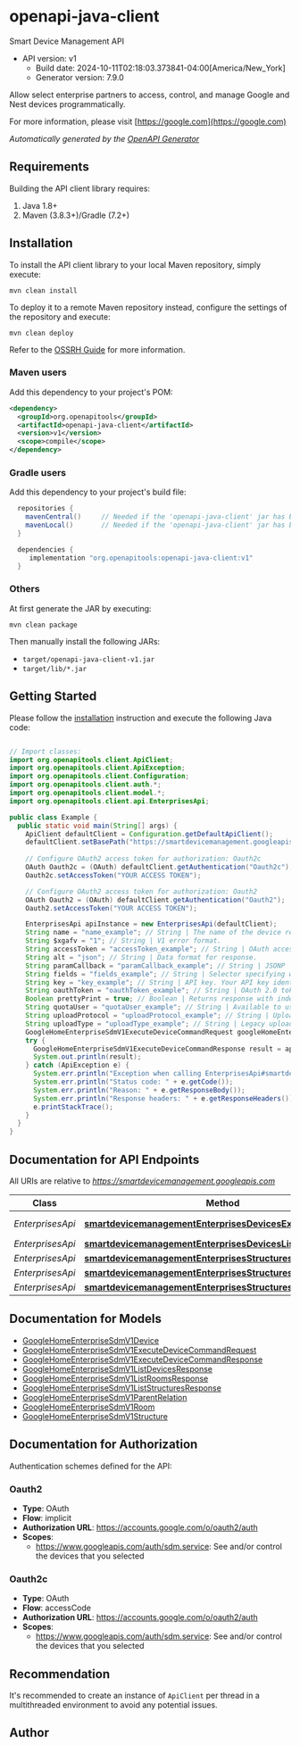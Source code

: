 # openapi-java-client

Smart Device Management API
- API version: v1
  - Build date: 2024-10-11T02:18:03.373841-04:00[America/New_York]
  - Generator version: 7.9.0

Allow select enterprise partners to access, control, and manage Google and Nest devices programmatically.

  For more information, please visit [https://google.com](https://google.com)

*Automatically generated by the [OpenAPI Generator](https://openapi-generator.tech)*


## Requirements

Building the API client library requires:
1. Java 1.8+
2. Maven (3.8.3+)/Gradle (7.2+)

## Installation

To install the API client library to your local Maven repository, simply execute:

```shell
mvn clean install
```

To deploy it to a remote Maven repository instead, configure the settings of the repository and execute:

```shell
mvn clean deploy
```

Refer to the [OSSRH Guide](http://central.sonatype.org/pages/ossrh-guide.html) for more information.

### Maven users

Add this dependency to your project's POM:

```xml
<dependency>
  <groupId>org.openapitools</groupId>
  <artifactId>openapi-java-client</artifactId>
  <version>v1</version>
  <scope>compile</scope>
</dependency>
```

### Gradle users

Add this dependency to your project's build file:

```groovy
  repositories {
    mavenCentral()     // Needed if the 'openapi-java-client' jar has been published to maven central.
    mavenLocal()       // Needed if the 'openapi-java-client' jar has been published to the local maven repo.
  }

  dependencies {
     implementation "org.openapitools:openapi-java-client:v1"
  }
```

### Others

At first generate the JAR by executing:

```shell
mvn clean package
```

Then manually install the following JARs:

* `target/openapi-java-client-v1.jar`
* `target/lib/*.jar`

## Getting Started

Please follow the [installation](#installation) instruction and execute the following Java code:

```java

// Import classes:
import org.openapitools.client.ApiClient;
import org.openapitools.client.ApiException;
import org.openapitools.client.Configuration;
import org.openapitools.client.auth.*;
import org.openapitools.client.model.*;
import org.openapitools.client.api.EnterprisesApi;

public class Example {
  public static void main(String[] args) {
    ApiClient defaultClient = Configuration.getDefaultApiClient();
    defaultClient.setBasePath("https://smartdevicemanagement.googleapis.com");
    
    // Configure OAuth2 access token for authorization: Oauth2c
    OAuth Oauth2c = (OAuth) defaultClient.getAuthentication("Oauth2c");
    Oauth2c.setAccessToken("YOUR ACCESS TOKEN");

    // Configure OAuth2 access token for authorization: Oauth2
    OAuth Oauth2 = (OAuth) defaultClient.getAuthentication("Oauth2");
    Oauth2.setAccessToken("YOUR ACCESS TOKEN");

    EnterprisesApi apiInstance = new EnterprisesApi(defaultClient);
    String name = "name_example"; // String | The name of the device requested. For example: \"enterprises/XYZ/devices/123\"
    String $xgafv = "1"; // String | V1 error format.
    String accessToken = "accessToken_example"; // String | OAuth access token.
    String alt = "json"; // String | Data format for response.
    String paramCallback = "paramCallback_example"; // String | JSONP
    String fields = "fields_example"; // String | Selector specifying which fields to include in a partial response.
    String key = "key_example"; // String | API key. Your API key identifies your project and provides you with API access, quota, and reports. Required unless you provide an OAuth 2.0 token.
    String oauthToken = "oauthToken_example"; // String | OAuth 2.0 token for the current user.
    Boolean prettyPrint = true; // Boolean | Returns response with indentations and line breaks.
    String quotaUser = "quotaUser_example"; // String | Available to use for quota purposes for server-side applications. Can be any arbitrary string assigned to a user, but should not exceed 40 characters.
    String uploadProtocol = "uploadProtocol_example"; // String | Upload protocol for media (e.g. \"raw\", \"multipart\").
    String uploadType = "uploadType_example"; // String | Legacy upload protocol for media (e.g. \"media\", \"multipart\").
    GoogleHomeEnterpriseSdmV1ExecuteDeviceCommandRequest googleHomeEnterpriseSdmV1ExecuteDeviceCommandRequest = new GoogleHomeEnterpriseSdmV1ExecuteDeviceCommandRequest(); // GoogleHomeEnterpriseSdmV1ExecuteDeviceCommandRequest | 
    try {
      GoogleHomeEnterpriseSdmV1ExecuteDeviceCommandResponse result = apiInstance.smartdevicemanagementEnterprisesDevicesExecuteCommand(name, $xgafv, accessToken, alt, paramCallback, fields, key, oauthToken, prettyPrint, quotaUser, uploadProtocol, uploadType, googleHomeEnterpriseSdmV1ExecuteDeviceCommandRequest);
      System.out.println(result);
    } catch (ApiException e) {
      System.err.println("Exception when calling EnterprisesApi#smartdevicemanagementEnterprisesDevicesExecuteCommand");
      System.err.println("Status code: " + e.getCode());
      System.err.println("Reason: " + e.getResponseBody());
      System.err.println("Response headers: " + e.getResponseHeaders());
      e.printStackTrace();
    }
  }
}

```

## Documentation for API Endpoints

All URIs are relative to *https://smartdevicemanagement.googleapis.com*

Class | Method | HTTP request | Description
------------ | ------------- | ------------- | -------------
*EnterprisesApi* | [**smartdevicemanagementEnterprisesDevicesExecuteCommand**](docs/EnterprisesApi.md#smartdevicemanagementEnterprisesDevicesExecuteCommand) | **POST** /v1/{name}:executeCommand | 
*EnterprisesApi* | [**smartdevicemanagementEnterprisesDevicesList**](docs/EnterprisesApi.md#smartdevicemanagementEnterprisesDevicesList) | **GET** /v1/{parent}/devices | 
*EnterprisesApi* | [**smartdevicemanagementEnterprisesStructuresList**](docs/EnterprisesApi.md#smartdevicemanagementEnterprisesStructuresList) | **GET** /v1/{parent}/structures | 
*EnterprisesApi* | [**smartdevicemanagementEnterprisesStructuresRoomsGet**](docs/EnterprisesApi.md#smartdevicemanagementEnterprisesStructuresRoomsGet) | **GET** /v1/{name} | 
*EnterprisesApi* | [**smartdevicemanagementEnterprisesStructuresRoomsList**](docs/EnterprisesApi.md#smartdevicemanagementEnterprisesStructuresRoomsList) | **GET** /v1/{parent}/rooms | 


## Documentation for Models

 - [GoogleHomeEnterpriseSdmV1Device](docs/GoogleHomeEnterpriseSdmV1Device.md)
 - [GoogleHomeEnterpriseSdmV1ExecuteDeviceCommandRequest](docs/GoogleHomeEnterpriseSdmV1ExecuteDeviceCommandRequest.md)
 - [GoogleHomeEnterpriseSdmV1ExecuteDeviceCommandResponse](docs/GoogleHomeEnterpriseSdmV1ExecuteDeviceCommandResponse.md)
 - [GoogleHomeEnterpriseSdmV1ListDevicesResponse](docs/GoogleHomeEnterpriseSdmV1ListDevicesResponse.md)
 - [GoogleHomeEnterpriseSdmV1ListRoomsResponse](docs/GoogleHomeEnterpriseSdmV1ListRoomsResponse.md)
 - [GoogleHomeEnterpriseSdmV1ListStructuresResponse](docs/GoogleHomeEnterpriseSdmV1ListStructuresResponse.md)
 - [GoogleHomeEnterpriseSdmV1ParentRelation](docs/GoogleHomeEnterpriseSdmV1ParentRelation.md)
 - [GoogleHomeEnterpriseSdmV1Room](docs/GoogleHomeEnterpriseSdmV1Room.md)
 - [GoogleHomeEnterpriseSdmV1Structure](docs/GoogleHomeEnterpriseSdmV1Structure.md)


<a id="documentation-for-authorization"></a>
## Documentation for Authorization


Authentication schemes defined for the API:
<a id="Oauth2"></a>
### Oauth2

- **Type**: OAuth
- **Flow**: implicit
- **Authorization URL**: https://accounts.google.com/o/oauth2/auth
- **Scopes**: 
  - https://www.googleapis.com/auth/sdm.service: See and/or control the devices that you selected

<a id="Oauth2c"></a>
### Oauth2c

- **Type**: OAuth
- **Flow**: accessCode
- **Authorization URL**: https://accounts.google.com/o/oauth2/auth
- **Scopes**: 
  - https://www.googleapis.com/auth/sdm.service: See and/or control the devices that you selected


## Recommendation

It's recommended to create an instance of `ApiClient` per thread in a multithreaded environment to avoid any potential issues.

## Author




